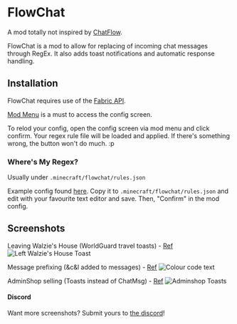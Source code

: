 # FlowChat

A mod totally not inspired by [ChatFlow](https://github.com/Vazkii/ChatFlow).

FlowChat is a mod to allow for replacing of incoming chat messages through RegEx. It also adds toast notifications and automatic response handling.

## Installation

FlowChat requires use of the [Fabric API](https://github.com/FabricMC/fabric#using-fabric-api-to-play-with-mods). 

[Mod Menu](https://github.com/TerraformersMC/ModMenu) is a must to access the config screen.

To relod your config, open the config screen via mod menu and click confirm. Your regex rule file will be loaded and applied. If there's something wrong, the button won't do much. :p

### Where's My Regex?

Usually under `.minecraft/flowchat/rules.json`

Example config found [here](https://github.com/bradcarnage/FlowChat/blob/master/example_rules.json). Copy it to `.minecraft/flowchat/rules.json` and edit with your favourite text editor and save. Then, "Confirm" in the mod config.

## Screenshots

Leaving Walzie's House (WorldGuard travel toasts) - [Ref](https://github.com/bradcarnage/FlowChat/blob/5e6e0ac2f6ebe951905d5d69aa0737fbb18cc785/example_rules.json#L14)
![Left Walzie's House Toast](https://cdn.discordapp.com/attachments/769751221955198997/780700921746817044/unknown.png)

Message prefixing (&c&l added to messages) - [Ref](https://github.com/bradcarnage/FlowChat/blob/5e6e0ac2f6ebe951905d5d69aa0737fbb18cc785/example_rules.json#L83)
![Colour code text](https://cdn.discordapp.com/attachments/769751221955198997/780701590314156032/unknown.png)

AdminShop selling (Toasts instead of ChatMsg) - [Ref](https://github.com/bradcarnage/FlowChat/blob/5e6e0ac2f6ebe951905d5d69aa0737fbb18cc785/example_rules.json#L8)
![Adminshop Toasts](https://cdn.discordapp.com/attachments/769751221955198997/780703852298764298/unknown.png)

#### Discord

Want more screenshots? Submit yours to [the discord](https://discord.com/invite/BpVhWNv8hG)!
